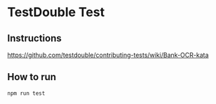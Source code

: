 # TestDouble Test

## Instructions

https://github.com/testdouble/contributing-tests/wiki/Bank-OCR-kata

## How to run

```
npm run test
```

